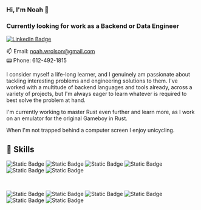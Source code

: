 ### Hi, I'm Noah 🎈 
### Currently looking for work as a Backend or Data Engineer

[![LinkedIn Badge](https://img.shields.io/badge/LinkedIn-Profile-informational?style=flat&logo=linkedin&logoColor=white&color=0D76A8)](https://www.linkedin.com/in/noah-wrolson/)

📫 Email: noah.wrolson@gmail.com <br>
📟 Phone: 612-492-1815

I consider myself a life-long learner, and I genuinely am passionate about tackling interesting problems and engineering solutions to them. I've worked with a multitude of backend languages and tools already, across a variety of projects, but I'm always eager to learn whatever is required to best solve the problem at hand.

I'm currently working to master Rust even further and learn more, as I work on an emulator for the original Gameboy in Rust.

When I'm not trapped behind a computer screen I enjoy unicycling.
## 💼 Skills

![Static Badge](https://img.shields.io/badge/Code-Rust-blue?logo=rust&logoColor=white)
![Static Badge](https://img.shields.io/badge/Code-Python-blue?logo=python&logoColor=white)
![Static Badge](https://img.shields.io/badge/Code-Java-blue?logo=coffeescript&logoColor=white)
![Static Badge](https://img.shields.io/badge/Code-Javascript-blue?logo=javascript&logoColor=white)
![Static Badge](https://img.shields.io/badge/Code-C-blue?logo=c&logoColor=white)
![Static Badge](https://img.shields.io/badge/Code-C%2B%2B-blue?logo=cplusplus&logoColor=white)

<br>

![Static Badge](https://img.shields.io/badge/Tool-Ansible-darkgreen?logo=ansible&logoColor=white)
![Static Badge](https://img.shields.io/badge/Tool-Elasticsearch-darkgreen?logo=elasticsearch&logoColor=white)
![Static Badge](https://img.shields.io/badge/Tool-Logstash-darkgreen?logo=logstash&logoColor=white)
![Static Badge](https://img.shields.io/badge/Tool-Kibana-darkgreen?logo=kibana&logoColor=white)
![Static Badge](https://img.shields.io/badge/Tool-Docker-darkgreen?logo=docker&logoColor=white)
![Static Badge](https://img.shields.io/badge/Tool-Terraform-darkgreen?logo=terraform&logoColor=white)



<!--
**nwrolson/nwrolson** is a ✨ _special_ ✨ repository because its `README.md` (this file) appears on your GitHub profile.

Here are some ideas to get you started:

- 🔭 I’m currently working on ...
- 🌱 I’m currently learning ...
- 👯 I’m looking to collaborate on ...
- 🤔 I’m looking for help with ...
- 💬 Ask me about ...
- 📫 How to reach me: ...
- 😄 Pronouns: ...
- ⚡ Fun fact: ...
-->
